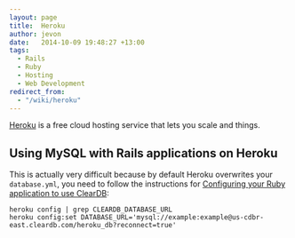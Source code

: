 ```yaml
---
layout: page
title:  Heroku
author: jevon
date:   2014-10-09 19:48:27 +13:00
tags:
  - Rails
  - Ruby
  - Hosting
  - Web Development
redirect_from:
  - "/wiki/heroku"
---
```


[Heroku](heroku.md) is a free cloud hosting service that lets you scale and things.

## Using MySQL with Rails applications on Heroku

This is actually very difficult because by default Heroku overwrites your `database.yml`, you need to follow the instructions for <a href="https://devcenter.heroku.com/articles/cleardb#configuring-your-ruby-application-to-use-cleardb">Configuring your Ruby application to use ClearDB</a>:

```
heroku config | grep CLEARDB_DATABASE_URL
heroku config:set DATABASE_URL='mysql://example:example@us-cdbr-east.cleardb.com/heroku_db?reconnect=true'
```
